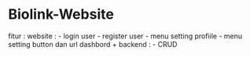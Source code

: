 # Biolink-Website
fitur : website : - login user - register user - menu setting profiile - menu setting button dan url  dashbord + backend : - CRUD

